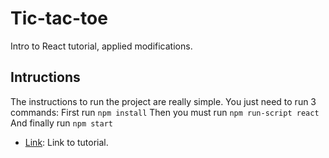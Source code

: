 # Tic-tac-toe

Intro to React tutorial, applied modifications.

## Intructions

The instructions to run the project are really simple. You just need to run 3 commands:
First run ```npm install``` 
  Then you must run ```npm run-script react``` 
  And finally run ```npm start```  

 
* [Link](https://reactjs.org/tutorial/tutorial.html): Link to tutorial.
